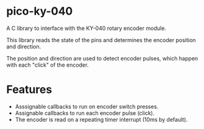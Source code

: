 # pico-ky-040
A C library to interface with the KY-040 rotary encoder module.

This library reads the state of the pins and determines the encoder position and direction.

The position and direction are used to detect encoder pulses, which happen with each "click" of the encoder.

# Features

 - Asssignable callbacks to run on encoder switch presses.
 - Assignable callbacks to run each encoder pulse (click). 
 - The encoder is read on a repeating timer interrupt (10ms by default).
